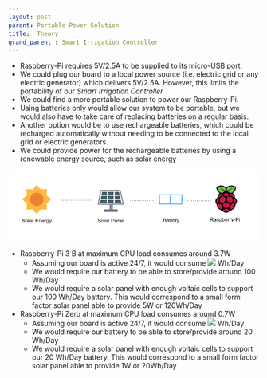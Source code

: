 ```yaml
---
layout: post
parent: Portable Power Solution
title:  Theory
grand_parent : Smart Irrigation Controller
---
```


- Raspberry-Pi requires 5V/2.5A to be supplied to its micro-USB port.
- We could plug our board to a local power source (i.e. electric grid or any electric generator) which delivers 5V/2.5A. However, this limits the portability of our *Smart Irrigation Controller*
- We could find a more portable solution to power our Raspberry-Pi.
- Using batteries only would allow our system to be portable, but we would also have to take care of replacing batteries on a regular basis.
- Another option would be to use rechargeable batteries,  which could be recharged automatically without needing to be connected to the local grid or electric generators.
- We could provide power for the rechargeable batteries by using a renewable energy source, such as solar energy

![image info](../../../assets/images/Diagram-Solar-Energy.PNG)

- Raspberry-Pi 3 B at maximum CPU load consumes around 3.7W
  - Assuming our board is active 24/7, it would consume <img src="https://render.githubusercontent.com/render/math?math=3.7*24 = 88.8"> Wh/Day
  - We would require our battery to be able to store/provide around 100 Wh/Day
  - We would require a solar panel with enough voltaic cells to support our 100 Wh/Day battery. This would correspond to a small form factor solar panel able to provide 5W or 120Wh/Day
- Raspberry-Pi Zero at maximum CPU load consumes around 0.7W
  - Assuming our board is active 24/7, it would consume <img src="https://render.githubusercontent.com/render/math?math=0.7*24 = 16.8"> Wh/Day
  - We would require our battery to be able to store/provide around 20 Wh/Day
  - We would require a solar panel with enough voltaic cells to support our 20 Wh/Day battery. This would correspond to a small form factor solar panel able to provide 1W or 20Wh/Day
